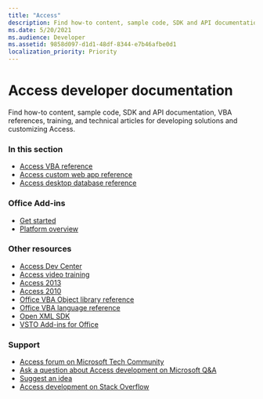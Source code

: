 ```yaml
---
title: "Access" 
description: Find how-to content, sample code, SDK and API documentation, VBA references, training, and technical articles for developing solutions and customizing Access.
ms.date: 5/20/2021
ms.audience: Developer
ms.assetid: 9858d097-d1d1-48df-8344-e7b46afbe0d1
localization_priority: Priority
---
```


# Access developer documentation

Find how-to content, sample code, SDK and API documentation, VBA references, training, and technical articles for developing solutions and customizing Access.
  
### In this section
  
- [Access VBA reference](https://docs.microsoft.com/office/vba/api/overview/access)
- [Access custom web app reference](https://docs.microsoft.com/office/client-developer/access/access-custom-web-app-reference)  
- [Access desktop database reference](https://docs.microsoft.com/office/client-developer/access/desktop-database-reference/)
  
### Office Add-ins
  
- [Get started](https://docs.microsoft.com/office/dev/add-ins/)  
- [Platform overview](https://docs.microsoft.com/office/dev/add-ins/overview/office-add-ins)
  
### Other resources

- [Access Dev Center](https://developer.microsoft.com/access)
- [Access video training](https://support.microsoft.com/office/access-video-training-a5ffb1ef-4cc4-4d79-a862-e2dda6ef38e6?ui=en-us&rs=en-us&ad=us)
- [Access 2013](https://docs.microsoft.com/sharepoint/dev/general-development/develop-access-web-apps)
- [Access 2010](https://docs.microsoft.com/previous-versions/office/developer/office-2010/ff604965(v=office.14)) 
- [Office VBA Object library reference](https://docs.microsoft.com/office/vba/api/overview/library-reference)  
- [Office VBA language reference](https://docs.microsoft.com/office/vba/api/overview/language-reference) 
- [Open XML SDK](https://docs.microsoft.com/office/open-xml/open-xml-sdk) 
- [VSTO Add-ins for Office](https://docs.microsoft.com/visualstudio/vsto/create-vsto-add-ins-for-office-by-using-visual-studio?view=vs-2017)
  
### Support
  
- [Access forum on Microsoft Tech Community](https://techcommunity.microsoft.com/t5/access/ct-p/Access_Cat) 
- [Ask a question about Access development on Microsoft Q&A](https://docs.microsoft.com/answers/topics/office-access-dev.html) 
- [Suggest an idea](https://techcommunity.microsoft.com/t5/microsoft-365-developer-platform/idb-p/Microsoft365DeveloperPlatform)
- [Access development on Stack Overflow](https://stackoverflow.com/questions/tagged/ms-access)
  

